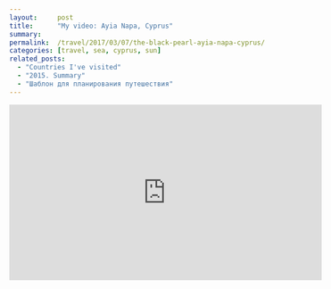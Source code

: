 ```yaml
---
layout:     post
title:      "My video: Ayia Napa, Cyprus"
summary:
permalink:  /travel/2017/03/07/the-black-pearl-ayia-napa-cyprus/
categories: [travel, sea, cyprus, sun]
related_posts:
  - "Countries I've visited"
  - "2015. Summary"
  - "Шаблон для планирования путешествия"
---
```


<div class="video-wrapper"><iframe width="560" height="315" src="https://www.youtube.com/embed/0lH7uix7Hj8" frameborder="0" allowfullscreen></iframe></div>

<br>
